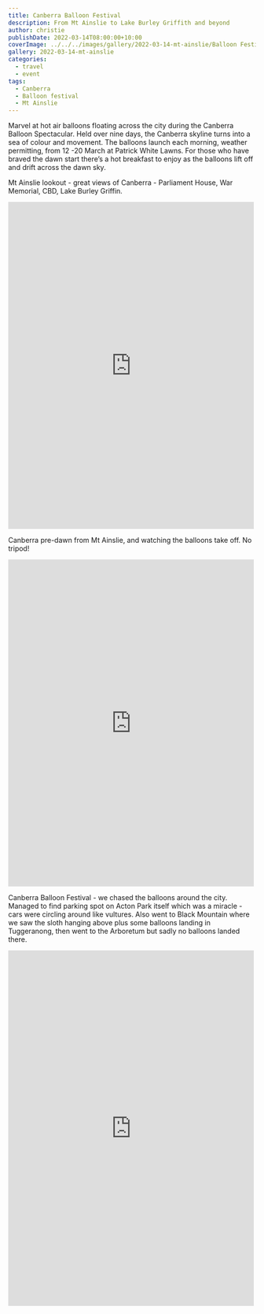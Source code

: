```yaml
---
title: Canberra Balloon Festival
description: From Mt Ainslie to Lake Burley Griffith and beyond
author: christie
publishDate: 2022-03-14T08:00:00+10:00
coverImage: ../../../images/gallery/2022-03-14-mt-ainslie/Balloon Festival.jpeg
gallery: 2022-03-14-mt-ainslie
categories:
  - travel
  - event
tags:
  - Canberra
  - Balloon festival
  - Mt Ainslie
---
```


Marvel at hot air balloons floating across the city during the Canberra Balloon Spectacular. Held over nine days, the Canberra skyline turns into a sea of colour and movement. The balloons launch each morning, weather permitting, from 12 -20 March at Patrick White Lawns. For those who have braved the dawn start there’s a hot breakfast to enjoy as the balloons lift off and drift across the dawn sky.

Mt Ainslie lookout - great views of Canberra - Parliament House, War Memorial, CBD, Lake Burley Griffin.

<iframe src="https://www.facebook.com/plugins/post.php?href=https%3A%2F%2Fwww.facebook.com%2Fchris1.tham%2Fposts%2Fpfbid0E6toFckUSHMgntW4ePBug6qyTbrTqAk2NGfrvxpcsTwPsCi37tdfjUzB73Mqg3Col&show_text=true&width=500" width="500" height="665" style="border:none;overflow:hidden" scrolling="no" frameborder="0" allowfullscreen="true" allow="autoplay; clipboard-write; encrypted-media; picture-in-picture; web-share"></iframe>

Canberra pre-dawn from Mt Ainslie, and watching the balloons take off. No tripod!

<iframe src="https://www.facebook.com/plugins/post.php?href=https%3A%2F%2Fwww.facebook.com%2Fchris1.tham%2Fposts%2Fpfbid02zyb3M9484vsedpgqyftZLBzoSEgc9F41VzHtFkgib2b42YJzfTAHzeTqTq1H3aZwl&show_text=true&width=500" width="500" height="665" style="border:none;overflow:hidden" scrolling="no" frameborder="0" allowfullscreen="true" allow="autoplay; clipboard-write; encrypted-media; picture-in-picture; web-share"></iframe>

Canberra Balloon Festival - we chased the balloons around the city. Managed to find parking spot on Acton Park itself which was a miracle - cars were circling around like vultures. Also went to Black Mountain where we saw the sloth hanging above plus some balloons landing in Tuggeranong, then went to the Arboretum but sadly no balloons landed there.

<iframe src="https://www.facebook.com/plugins/post.php?href=https%3A%2F%2Fwww.facebook.com%2Fchris1.tham%2Fposts%2Fpfbid05Csk4mzG3uJCV9U8rna5u2PJGXmyCXZPGKqvdDkWrjSfHipDLvDmgL521R8QUT2Bl&show_text=true&width=500" width="500" height="723" style="border:none;overflow:hidden" scrolling="no" frameborder="0" allowfullscreen="true" allow="autoplay; clipboard-write; encrypted-media; picture-in-picture; web-share"></iframe>
